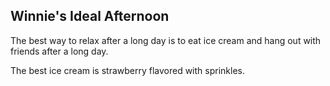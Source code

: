 ## Winnie's Ideal Afternoon

The best way to relax after a long day is to eat ice cream and hang out with friends after a long day.

The best ice cream is strawberry flavored with sprinkles.
